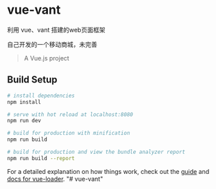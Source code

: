 <!--
 * @Descripttion: 
 * @version: 
 * @Author: anan
 * @Date: 2020-06-26 11:16:59
 * @LastEditors: anan
 * @LastEditTime: 2020-09-28 17:01:19
-->
# vue-vant

利用 vue、vant 搭建的web页面框架 

自己开发的一个移动商城，未完善


> A Vue.js project

## Build Setup

``` bash
# install dependencies
npm install

# serve with hot reload at localhost:8080
npm run dev

# build for production with minification
npm run build

# build for production and view the bundle analyzer report
npm run build --report
```

For a detailed explanation on how things work, check out the [guide](http://vuejs-templates.github.io/webpack/) and [docs for vue-loader](http://vuejs.github.io/vue-loader).
"# vue-vant" 
